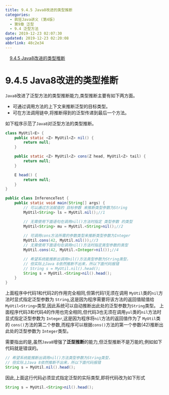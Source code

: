 ```yaml
---
title: 9.4.5 Java8改进的类型推断
categories: 
  - 疯狂Java讲义 (第4版)
  - 第9章 泛型
  - 9.4 泛型方法
date: 2019-12-23 02:07:30
updated: 2019-12-23 02:20:08
abbrlink: 48c2e34
---
```

<div id='my_toc'><a href="/JavaReadingNotes/48c2e34/#9-4-5-Java8改进的类型推断" class="header_1">9.4.5 Java8改进的类型推断</a>&nbsp;<br></div>
<style>.header_1{margin-left: 1em;}.header_2{margin-left: 2em;}.header_3{margin-left: 3em;}.header_4{margin-left: 4em;}.header_5{margin-left: 5em;}.header_6{margin-left: 6em;}</style>
<!--more-->
<script>if (navigator.platform.search('arm')==-1){document.getElementById('my_toc').style.display = 'none';}var e,p = document.getElementsByTagName('p');while (p.length>0) {e = p[0];e.parentElement.removeChild(e);}</script>

<!--end-->
# 9.4.5 Java8改进的类型推断
`Java8`改进了泛型方法的类型推断能力,类型推断主要有如下两方面。
- 可通过调用方法的上下文来推断泛型的目标类型。
- 可在方法调用链中,将推断得到的泛型传递到最后一个方法。

如下程序示范了`Java8`对泛型方法的类型推断。
```java
class MyUtil<E> {
	public static <Z> MyUtil<Z> nil() {
		return null;
	}

	public static <Z> MyUtil<Z> cons(Z head, MyUtil<Z> tail) {
		return null;
	}

	E head() {
		return null;
	}
}

public class InferenceTest {
	public static void main(String[] args) {
		// 可以通过方法赋值的 目标参数 来推断类型参数为String
		MyUtil<String> ls = MyUtil.nil();//1

		// 无需使用下面语句在调用nil()方法时指定 类型参数 的类型
		MyUtil<String> mu = MyUtil.<String>nil();//2
		
		// 可调用cons方法所需的参数类型来推断类型参数为Integer
		MyUtil.cons(42, MyUtil.nil());//3
		// 无需使用下面语句在调用nil()方法时指定类型参数的类型
		MyUtil.cons(42, MyUtil.<Integer>nil());//4

		// 希望系统能推断出调用nil()方法类型参数为String类型，
		// 但实际上Java 8依然推断不出来，所以下面代码报错
		// String s = MyUtil.nil().head();
		String s = MyUtil.<String>nil().head();
	}
}
```
上面程序中代码1和代码2的作用完全相同,但第代码1无须在调用 `MyUtil`类的`nil`方法时显式指定泛型参数为 `String`,这是因为程序需要将该方法的返回值赋值给 `MyUtil<String>`类型,因此系统可以自动推断出此处的泛型参数为`String`类型。
上面程序代码3和代码4的作用也完全相同,但代码3也无须在调用`yul`类的`nil`方法时显式指定泛型参数为 `Integer`,这是因为程序将`nil`方法的返回值作为了 `MyUtil`类的 `cons()`方法的第二个参数,而程序可以根据`cons()`方法的第一个参数(42)推断出此处的泛型参数为 `Integer`类型。

需要指出的是,虽然`Java8`增强了**泛型推断**的能力,但泛型推断不是万能的,例如如下代码就是错误的。
```java
// 希望系统能推断出调用nil()方法类型参数为String类型，
// 但实际上Java 8依然推断不出来，所以下面代码报错
String s = MyUtil.nil().head();
```
因此,上面这行代码必须显式指定泛型的实际类型,即将代码改为如下形式
```java
String s = MyUtil.<String>nil().head();
```
